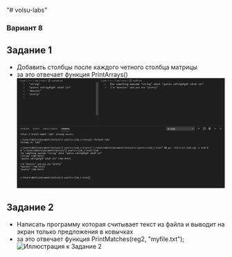 "# volsu-labs"

### Вариант 8

## Задание 1

- Добавить столбцы после каждого четного столбца матрицы
- за это отвечает функция PrintArrays()
  ![Иллюстрация к Задание 1](/task1.png)

## Задание 2

- Написать программу которая считывает текст из файла и выводит на экран только предложения в ковычках
- за это отвечает функция PrintMatches(reg2, "myfile.txt");
  ![Иллюстрация к Задание 2](https://github.com/dmitrymailk/volsu-labs/tree/lab2/task2.png)
